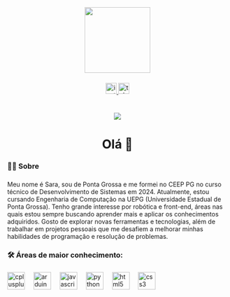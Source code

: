 <div align="center">
  <img height="150" src="https://pa1.aminoapps.com/7114/01b0b1a013f51489441b8f108ba3c4f5488cbecer1-360-360_hq.gif"  />
</div>

###

<div align="center">
  <a href="https://www.instagram.com/s.gabriellyb" target="_blank">
    <img src="https://img.shields.io/static/v1?message=Instagram&logo=instagram&label=&color=DB7093&logoColor=white&labelColor=&style=for-the-badge" height="25" alt="instagram logo"  />
  </a>
  <a href="https://t.me/gyuplace" target="_blank">
    <img src="https://img.shields.io/static/v1?message=Telegram&logo=telegram&label=&color=DB7093&logoColor=white&labelColor=&style=for-the-badge" height="25" alt="telegram logo"  />
  </a>
</div>

###

<br clear="both">

<div align="center">
  <img src="https://visitor-badge.laobi.icu/badge?page_id=sbandeira403.sbandeira403&left_color=lightgreen&right_color=palegreen&left_text=visitantes%20%3C3"  />
</div>

###

<h1 align="center">Olá 👋</h1>

###

<h3 align="left">👩‍💻 Sobre</h3>

###

<p align="left">Meu nome é Sara, sou de Ponta Grossa e me formei no CEEP PG no curso técnico de Desenvolvimento de Sistemas em 2024. Atualmente, estou cursando Engenharia de Computação na UEPG (Universidade Estadual de Ponta Grossa). Tenho grande interesse por robótica e front-end, áreas nas quais estou sempre buscando aprender mais e aplicar os conhecimentos adquiridos. Gosto de explorar novas ferramentas e tecnologias, além de trabalhar em projetos pessoais que me desafiem a melhorar minhas habilidades de programação e resolução de problemas.</p>

###

<h3 align="left">🛠 Áreas de maior conhecimento:</h3>

###

<div align="left">
  <img src="https://cdn.jsdelivr.net/gh/devicons/devicon/icons/cplusplus/cplusplus-plain.svg" height="40" alt="cplusplus logo"  />
  <img width="12" />
  <img src="https://cdn.jsdelivr.net/gh/devicons/devicon/icons/arduino/arduino-original.svg" height="40" alt="arduino logo"  />
  <img width="12" />
  <img src="https://cdn.jsdelivr.net/gh/devicons/devicon/icons/javascript/javascript-plain.svg" height="40" alt="javascript logo"  />
  <img width="12" />
  <img src="https://cdn.jsdelivr.net/gh/devicons/devicon/icons/python/python-plain.svg" height="40" alt="python logo"  />
  <img width="12" />
  <img src="https://cdn.jsdelivr.net/gh/devicons/devicon/icons/html5/html5-plain.svg" height="40" alt="html5 logo"  />
  <img width="12" />
  <img src="https://cdn.jsdelivr.net/gh/devicons/devicon/icons/css3/css3-plain.svg" height="40" alt="css3 logo"  />
</div>

###
